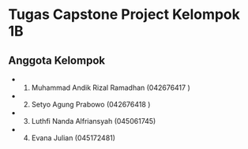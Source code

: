 # Tugas Capstone Project Kelompok 1B

## Anggota Kelompok

- 1. Muhammad Andik Rizal Ramadhan (042676417 )
- 2. Setyo Agung Prabowo (042676418 )
- 3. Luthfi Nanda Alfriansyah (045061745)
- 4. Evana Julian (045172481)